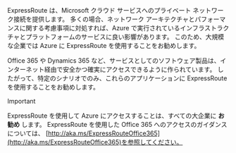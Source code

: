 ExpressRoute は、Microsoft クラウド サービスへのプライベート ネットワーク接続を提供します。 多くの場合、ネットワーク アーキテクチャとパフォーマンスに関する考慮事項に対処すれば、Azure で実行されているインフラストラクチャとプラットフォームのサービスに良い影響があります。 このため、大規模な企業では Azure に ExpressRoute を使用することをお勧めします。

Office 365 や Dynamics 365 など、サービスとしてのソフトウェア製品は、インターネット経由で安全かつ確実にアクセスできるように作られています。  したがって、特定のシナリオでのみ、これらのアプリケーションに ExpressRoute を使用することをお勧めします。

> [!IMPORTANT]
> ExpressRoute を使用して Azure にアクセスすることは、すべての大企業に **お勧め** します。 ExpressRoute を使用した Office 365 へのアクセスのガイダンスについては、 [http://aka.ms/ExpressRouteOffice365](http://aka.ms/ExpressRouteOffice365)を参照してください。
> 
> 



<!--HONumber=Nov16_HO2-->



